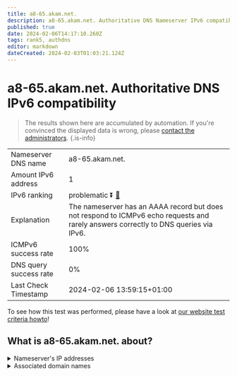 ```yaml
---
title: a8-65.akam.net.
description: a8-65.akam.net. Authoritative DNS Nameserver IPv6 compatibility
published: true
date: 2024-02-06T14:17:10.260Z
tags: rank5, authdns
editor: markdown
dateCreated: 2024-02-03T01:03:21.124Z
---
```


# a8-65.akam.net. Authoritative DNS IPv6 compatibility

> The results shown here are accumulated by automation. If you're convinced the displayed data is wrong, please [contact the administrators](/howto/chat). 
{.is-info}




|   |   |
| - | - |
| Nameserver DNS name | a8-65.akam.net.
| Amount IPv6 address | 1
| IPv6 ranking | problematic :arrow_double_down: [🔗](/howto/ranking) |
| Explanation | The nameserver has an AAAA record but does not respond to ICMPv6 echo requests and rarely answers correctly to DNS queries via IPv6. |
| ICMPv6 success rate | 100%|
| DNS query success rate | 0% |
| Last Check Timestamp | 2024-02-06 13:59:15+01:00 |

To see how this test was performed, please have a look at [our website test criteria howto](/howto/testcriteria/authdns)!


## What is a8-65.akam.net. about?




<details>
<summary>Nameserver's IP addresses</summary>

2600:1403:a::41

</details>



<details>
<summary>Associated domain names</summary>

www.amd.com

</details>
